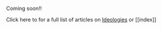 Coming soon!! 

Click here to for a full list of articles on [Ideologies](https://ubuntu.sankofapedia.org/Ideologies/) or [[index]]